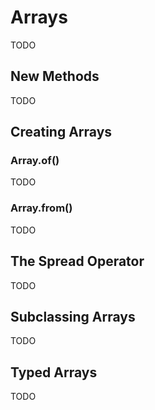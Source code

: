 # Arrays

TODO

## New Methods
TODO


###

## Creating Arrays

### Array.of()

TODO

### Array.from()

TODO

## The Spread Operator

TODO

## Subclassing Arrays

TODO

## Typed Arrays

TODO

